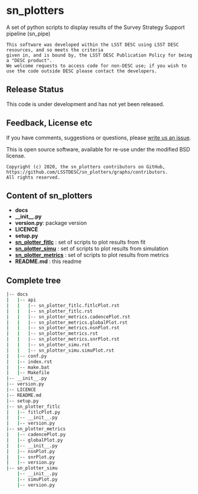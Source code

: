 # sn_plotters
A set of python scripts to display results of the Survey Strategy Support pipeline (sn_pipe)

```
This software was developed within the LSST DESC using LSST DESC resources, and so meets the criteria 
given in, and is bound by, the LSST DESC Publication Policy for being a "DESC product".
We welcome requests to access code for non-DESC use; if you wish to use the code outside DESC please contact the developers.

```
## Release Status

This code is under development and has not yet been released.

## Feedback, License etc

If you have comments, suggestions or questions, please [write us an issue](https://github.com/LSSTDESC/sn_plotters/issues).

This is open source software, available for re-use under the modified BSD license.

```
Copyright (c) 2020, the sn_plotters contributors on GitHub, https://github.com/LSSTDESC/sn_plotters/graphs/contributors.
All rights reserved.
```

## Content of sn_plotters ##

 * **docs**
 * **\_\_init\_\_.py**
 * **version.py**: package version
 * **LICENCE**
 * **setup.py**
 * [**sn_plotter_fitlc**](doc_package/plot_fitlc.md) : set of scripts to plot results from fit
 * [**sn_plotter_simu**](doc_package/plot_simu.md) : set of scripts to plot results from simulation
 * [**sn_plotter_metrics**](doc_package/plot_metrics.md)  : set of scripts to plot results from metrics
 * **README.md** : this readme

## Complete tree ##
```bash
|-- docs
|   |-- api
|   |   |-- sn_plotter_fitlc.fitlcPlot.rst
|   |   |-- sn_plotter_fitlc.rst
|   |   |-- sn_plotter_metrics.cadencePlot.rst
|   |   |-- sn_plotter_metrics.globalPlot.rst
|   |   |-- sn_plotter_metrics.nsnPlot.rst
|   |   |-- sn_plotter_metrics.rst
|   |   |-- sn_plotter_metrics.snrPlot.rst
|   |   |-- sn_plotter_simu.rst
|   |   |-- sn_plotter_simu.simuPlot.rst
|   |-- conf.py
|   |-- index.rst
|   |-- make.bat
|   |-- Makefile
|-- __init__.py
|-- version.py
|-- LICENCE
|-- README.md
|-- setup.py
|-- sn_plotter_fitlc
|   |-- fitlcPlot.py
|   |-- __init__.py
|   |-- version.py
|-- sn_plotter_metrics
|   |-- cadencePlot.py
|   |-- globalPlot.py
|   |-- __init__.py
|   |-- nsnPlot.py
|   |-- snrPlot.py
|   |-- version.py
|-- sn_plotter_simu
    |-- __init__.py
    |-- simuPlot.py
    |-- version.py
```